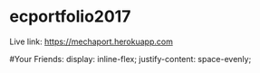 # ecportfolio2017

Live link:
https://mechaport.herokuapp.com

#Your Friends:
display: inline-flex;
justify-content: space-evenly;
